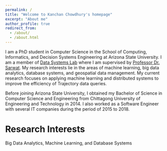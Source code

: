 ```yaml
---
permalink: /
title: "Welcome to Kanchan Chowdhury's homepage"
excerpt: "About me"
author_profile: true
redirect_from: 
  - /about/
  - /about.html
---
```


I am a PhD student in Computer Science in the School of Computing, Informatics, and Decision Systems Engineering at Arizona State University. I am a member of [Data Systems Lab](https://www.datasyslab.net/) where I am supervised by [Professor Dr. Sarwat](http://faculty.engineering.asu.edu/sarwat/). My research interests lie in the areas of machine learning, big data analytics, database systems, and geospatial data management. My current research focuses on applying machine learning and distributed systems to improve the efficiency of Trajectory data queries.

Before joining Arizona State University, I obtained my Bachelor of Science in Computer Science and Engineering from Chittagong University of Engineering and Technology in 2014. I also worked as a Software Engineer with several IT companies during the period of 2015 to 2018.

Research Interests
======
Big Data Analytics, Machine Learning, and Database Systems

